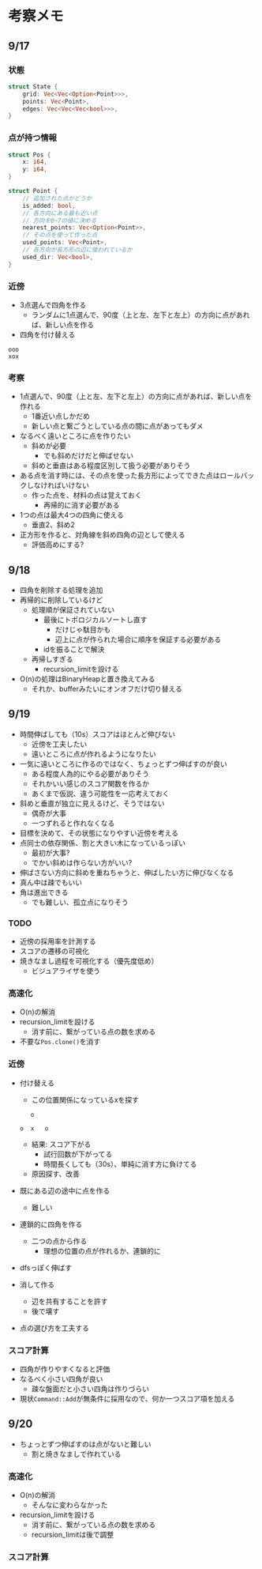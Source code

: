 # 考察メモ

## 9/17

### 状態

```rust
struct State {
    grid: Vec<Vec<Option<Point>>>,
    points: Vec<Point>,
    edges: Vec<Vec<Vec<bool>>>,
}
```

### 点が持つ情報

```rust
struct Pos {
    x: i64,
    y: i64,
}

struct Point {
    // 追加された点かどうか
    is_added: bool,
    // 各方向にある最も近い点
    // 方向を0~7の値に決める
    nearest_points: Vec<Option<Point>>,
    // その点を使って作った点
    used_points: Vec<Point>,
    // 各方向が長方形の辺に使われているか
    used_dir: Vec<bool>,
}
```

### 近傍

- 3点選んで四角を作る
    - ランダムに1点選んで、90度（上と左、左下と左上）の方向に点があれば、新しい点を作る
- 四角を付け替える
```
ooo
xox
```

### 考察

- 1点選んで、90度（上と左、左下と左上）の方向に点があれば、新しい点を作れる
    - 1番近い点しかだめ
    - 新しい点と繋ごうとしている点の間に点があってもダメ
- なるべく遠いところに点を作りたい
    - 斜めが必要
        - でも斜めだけだと伸ばせない
    - 斜めと垂直はある程度区別して扱う必要がありそう
- ある点を消す時には、その点を使った長方形によってできた点はロールバックしなければいけない
    - 作った点を、材料の点は覚えておく
        - 再帰的に消す必要がある
- 1つの点は最大4つの四角に使える
    - 垂直2、斜め2
- 正方形を作ると、対角線を斜め四角の辺として使える
    - 評価高めにする?

## 9/18

- 四角を削除する処理を追加
- 再帰的に削除しているけど
    - 処理順が保証されていない
        - 最後にトポロジカルソートし直す
            - だけじゃ駄目かも
            - 辺上に点が作られた場合に順序を保証する必要がある
        - idを振ることで解決
    - 再帰しすぎる
        - recursion_limitを設ける
- O(n)の処理はBinaryHeapと置き換えてみる
    - それか、bufferみたいにオンオフだけ切り替える

## 9/19

- 時間伸ばしても（10s）スコアはほとんど伸びない
    - 近傍を工夫したい
    - 遠いところに点が作れるようになりたい
- 一気に遠いところに作るのではなく、ちょっとずつ伸ばすのが良い
    - ある程度人為的にやる必要がありそう
    - それかいい感じのスコア関数を作るか
    - あくまで仮説、違う可能性を一応考えておく
- 斜めと垂直が独立に見えるけど、そうではない
    - 偶奇が大事
    - 一つずれると作れなくなる
- 目標を決めて、その状態になりやすい近傍を考える
- 点同士の依存関係、割と大きい木になっているっぽい
    - 最初が大事?
    - でかい斜めは作らない方がいい?
- 伸ばさない方向に斜めを重ねちゃうと、伸ばしたい方に伸びなくなる
- 真ん中は疎でもいい
- 角は進出できる
    - でも難しい、孤立点になりそう

### TODO

- 近傍の採用率を計測する
- スコアの遷移の可視化
- 焼きなまし過程を可視化する（優先度低め）
    - ビジュアライザを使う

### 高速化

- O(n)の解消
- recursion_limitを設ける
    - 消す前に、繋がっている点の数を求める
- 不要な`Pos.clone()`を消す

### 近傍

- 付け替える
    - この位置関係になっているxを探す
    ```
       o

    o  x   o
    ```
    - 結果: スコア下がる
        - 試行回数が下がってる
        - 時間長くしても（30s）、単純に消す方に負けてる
    - 原因探す、改善
- 既にある辺の途中に点を作る
    - 難しい
- 連鎖的に四角を作る
    - 二つの点から作る
        - 理想の位置の点が作れるか、連鎖的に
- dfsっぽく伸ばす
- 消して作る
    - 辺を共有することを許す
    - 後で壊す

- 点の選び方を工夫する

### スコア計算

- 四角が作りやすくなると評価
- なるべく小さい四角が良い
    - 疎な盤面だと小さい四角は作りづらい
- 現状`Command::Add`が無条件に採用なので、何か一つスコア項を加える

## 9/20

- ちょっとずつ伸ばすのは点がないと難しい
    - 割と焼きなましで作れている

### 高速化

- O(n)の解消
    - そんなに変わらなかった
- recursion_limitを設ける
    - 消す前に、繋がっている点の数を求める
    - recursion_limitは後で調整

### スコア計算


